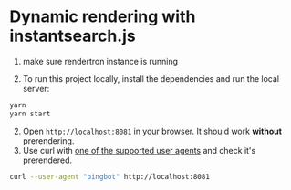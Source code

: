 # Dynamic rendering with instantsearch.js

1. make sure rendertron instance is running

1. To run this project locally, install the dependencies and run the local server:

  ```sh
  yarn
  yarn start
  ```

2. Open `http://localhost:8081` in your browser. It should work **without** prerendering.
3. Use curl with [one of the supported user agents](https://github.com/GoogleChrome/rendertron/blob/f24343efc77b304664d2f1a682da706418c7eb89/middleware/src/middleware.ts#L25-L40) and check it's prerendered.

```sh
curl --user-agent "bingbot" http://localhost:8081 
```

